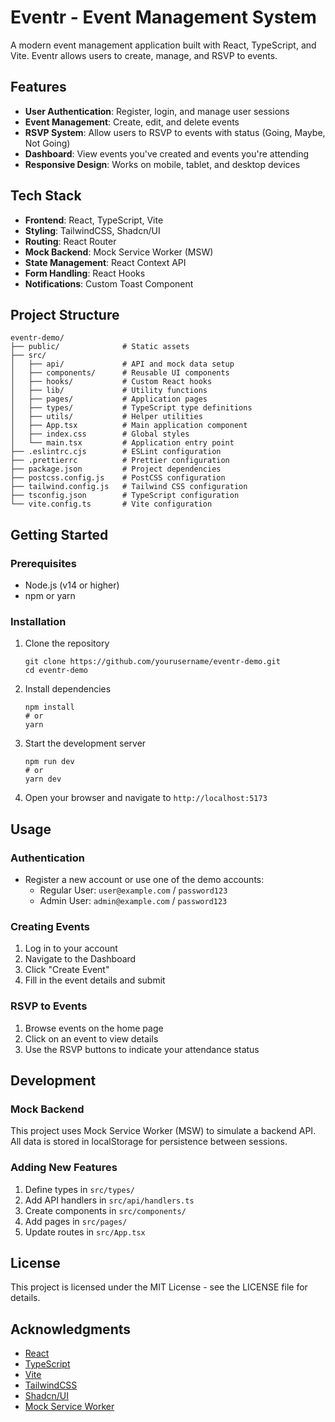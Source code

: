 # Eventr - Event Management System

A modern event management application built with React, TypeScript, and Vite. Eventr allows users to create, manage, and RSVP to events.

## Features

- **User Authentication**: Register, login, and manage user sessions
- **Event Management**: Create, edit, and delete events
- **RSVP System**: Allow users to RSVP to events with status (Going, Maybe, Not Going)
- **Dashboard**: View events you've created and events you're attending
- **Responsive Design**: Works on mobile, tablet, and desktop devices

## Tech Stack

- **Frontend**: React, TypeScript, Vite
- **Styling**: TailwindCSS, Shadcn/UI
- **Routing**: React Router
- **Mock Backend**: Mock Service Worker (MSW)
- **State Management**: React Context API
- **Form Handling**: React Hooks
- **Notifications**: Custom Toast Component

## Project Structure

```
eventr-demo/
├── public/              # Static assets
├── src/
│   ├── api/             # API and mock data setup
│   ├── components/      # Reusable UI components
│   ├── hooks/           # Custom React hooks
│   ├── lib/             # Utility functions
│   ├── pages/           # Application pages
│   ├── types/           # TypeScript type definitions
│   ├── utils/           # Helper utilities
│   ├── App.tsx          # Main application component
│   ├── index.css        # Global styles
│   └── main.tsx         # Application entry point
├── .eslintrc.cjs        # ESLint configuration
├── .prettierrc          # Prettier configuration
├── package.json         # Project dependencies
├── postcss.config.js    # PostCSS configuration
├── tailwind.config.js   # Tailwind CSS configuration
├── tsconfig.json        # TypeScript configuration
└── vite.config.ts       # Vite configuration
```

## Getting Started

### Prerequisites

- Node.js (v14 or higher)
- npm or yarn

### Installation

1. Clone the repository
   ```
   git clone https://github.com/yourusername/eventr-demo.git
   cd eventr-demo
   ```

2. Install dependencies
   ```
   npm install
   # or
   yarn
   ```

3. Start the development server
   ```
   npm run dev
   # or
   yarn dev
   ```

4. Open your browser and navigate to `http://localhost:5173`

## Usage

### Authentication

- Register a new account or use one of the demo accounts:
  - Regular User: `user@example.com` / `password123`
  - Admin User: `admin@example.com` / `password123`

### Creating Events

1. Log in to your account
2. Navigate to the Dashboard
3. Click "Create Event"
4. Fill in the event details and submit

### RSVP to Events

1. Browse events on the home page
2. Click on an event to view details
3. Use the RSVP buttons to indicate your attendance status

## Development

### Mock Backend

This project uses Mock Service Worker (MSW) to simulate a backend API. All data is stored in localStorage for persistence between sessions.

### Adding New Features

1. Define types in `src/types/`
2. Add API handlers in `src/api/handlers.ts`
3. Create components in `src/components/`
4. Add pages in `src/pages/`
5. Update routes in `src/App.tsx`

## License

This project is licensed under the MIT License - see the LICENSE file for details.

## Acknowledgments

- [React](https://reactjs.org/)
- [TypeScript](https://www.typescriptlang.org/)
- [Vite](https://vitejs.dev/)
- [TailwindCSS](https://tailwindcss.com/)
- [Shadcn/UI](https://ui.shadcn.com/)
- [Mock Service Worker](https://mswjs.io/)